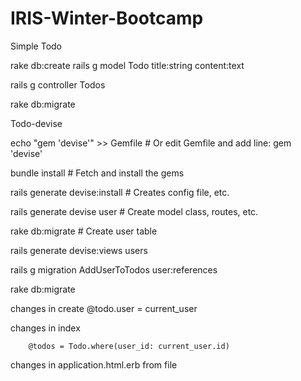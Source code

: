 # IRIS-Winter-Bootcamp

Simple Todo

rake db:create rails g model Todo title:string content:text

rails g controller Todos

rake db:migrate



Todo-devise

echo "gem 'devise'" >> Gemfile    # Or edit Gemfile and add line: gem 'devise'

bundle install                    # Fetch and install the gems

rails generate devise:install     # Creates config file, etc.

rails generate devise user        # Create model class, routes, etc.

rake db:migrate                   # Create user table

rails generate devise:views users
	

rails g migration AddUserToTodos user:references

rake db:migrate


changes in create
			@todo.user = current_user


changes in index

		@todos = Todo.where(user_id: current_user.id)

changes in application.html.erb from file
